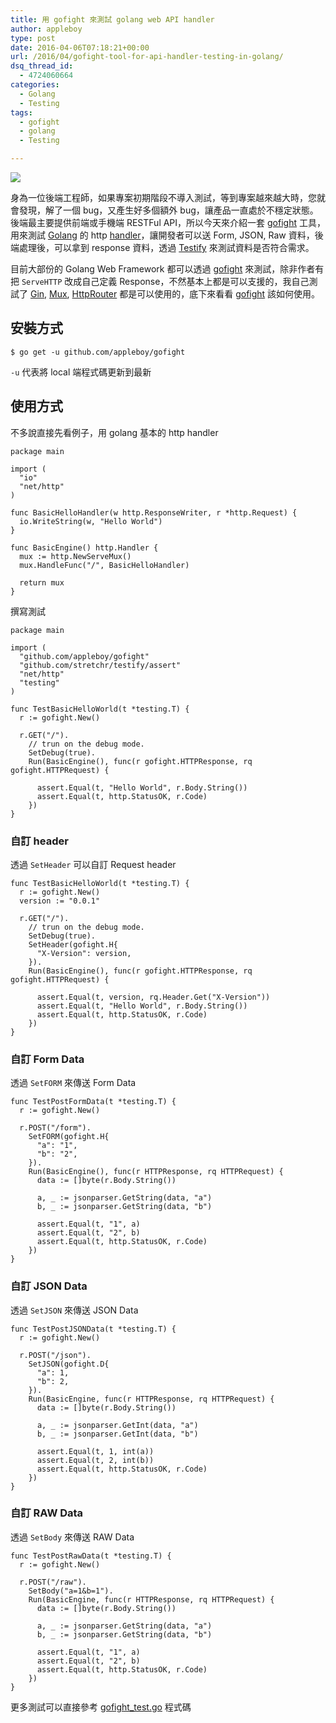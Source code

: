 ```yaml
---
title: 用 gofight 來測試 golang web API handler
author: appleboy
type: post
date: 2016-04-06T07:18:21+00:00
url: /2016/04/gofight-tool-for-api-handler-testing-in-golang/
dsq_thread_id:
  - 4724060664
categories:
  - Golang
  - Testing
tags:
  - gofight
  - golang
  - Testing

---
```

[![][1]][1]

身為一位後端工程師，如果專案初期階段不導入測試，等到專案越來越大時，您就會發現，解了一個 bug，又產生好多個額外 bug，讓產品一直處於不穩定狀態。後端最主要提供前端或手機端 RESTFul API，所以今天來介紹一套 [gofight][2] 工具，用來測試 [Golang][3] 的 http [handler][4]，讓開發者可以送 Form, JSON, Raw 資料，後端處理後，可以拿到 response 資料，透過 [Testify][5] 來測試資料是否符合需求。

目前大部份的 Golang Web Framework 都可以透過 [gofight][2] 來測試，除非作者有把 `ServeHTTP` 改成自己定義 Response，不然基本上都是可以支援的，我自己測試了 [Gin][6], [Mux][7], [HttpRouter][8] 都是可以使用的，底下來看看 [gofight][2] 該如何使用。

<!--more-->

## 安裝方式

<pre><code class="language-bash">$ go get -u github.com/appleboy/gofight</code></pre>

`-u` 代表將 local 端程式碼更新到最新

## 使用方式

不多說直接先看例子，用 golang 基本的 http handler

<pre><code class="language-go">package main

import (
  "io"
  "net/http"
)

func BasicHelloHandler(w http.ResponseWriter, r *http.Request) {
  io.WriteString(w, "Hello World")
}

func BasicEngine() http.Handler {
  mux := http.NewServeMux()
  mux.HandleFunc("/", BasicHelloHandler)

  return mux
}</code></pre>

撰寫測試

<pre><code class="language-go">package main

import (
  "github.com/appleboy/gofight"
  "github.com/stretchr/testify/assert"
  "net/http"
  "testing"
)

func TestBasicHelloWorld(t *testing.T) {
  r := gofight.New()

  r.GET("/").
    // trun on the debug mode.
    SetDebug(true).
    Run(BasicEngine(), func(r gofight.HTTPResponse, rq gofight.HTTPRequest) {

      assert.Equal(t, "Hello World", r.Body.String())
      assert.Equal(t, http.StatusOK, r.Code)
    })
}</code></pre>

### 自訂 header

透過 `SetHeader` 可以自訂 Request header

<pre><code class="language-go">func TestBasicHelloWorld(t *testing.T) {
  r := gofight.New()
  version := "0.0.1"

  r.GET("/").
    // trun on the debug mode.
    SetDebug(true).
    SetHeader(gofight.H{
      "X-Version": version,
    }).
    Run(BasicEngine(), func(r gofight.HTTPResponse, rq gofight.HTTPRequest) {

      assert.Equal(t, version, rq.Header.Get("X-Version"))
      assert.Equal(t, "Hello World", r.Body.String())
      assert.Equal(t, http.StatusOK, r.Code)
    })
}</code></pre>

### 自訂 Form Data

透過 `SetFORM` 來傳送 Form Data

<pre><code class="language-go">func TestPostFormData(t *testing.T) {
  r := gofight.New()

  r.POST("/form").
    SetFORM(gofight.H{
      "a": "1",
      "b": "2",
    }).
    Run(BasicEngine(), func(r HTTPResponse, rq HTTPRequest) {
      data := []byte(r.Body.String())

      a, _ := jsonparser.GetString(data, "a")
      b, _ := jsonparser.GetString(data, "b")

      assert.Equal(t, "1", a)
      assert.Equal(t, "2", b)
      assert.Equal(t, http.StatusOK, r.Code)
    })
}</code></pre>

### 自訂 JSON Data

透過 `SetJSON` 來傳送 JSON Data

<pre><code class="language-go">func TestPostJSONData(t *testing.T) {
  r := gofight.New()

  r.POST("/json").
    SetJSON(gofight.D{
      "a": 1,
      "b": 2,
    }).
    Run(BasicEngine, func(r HTTPResponse, rq HTTPRequest) {
      data := []byte(r.Body.String())

      a, _ := jsonparser.GetInt(data, "a")
      b, _ := jsonparser.GetInt(data, "b")

      assert.Equal(t, 1, int(a))
      assert.Equal(t, 2, int(b))
      assert.Equal(t, http.StatusOK, r.Code)
    })
}</code></pre>

### 自訂 RAW Data

透過 `SetBody` 來傳送 RAW Data

<pre><code class="language-go">func TestPostRawData(t *testing.T) {
  r := gofight.New()

  r.POST("/raw").
    SetBody("a=1&b=1").
    Run(BasicEngine, func(r HTTPResponse, rq HTTPRequest) {
      data := []byte(r.Body.String())

      a, _ := jsonparser.GetString(data, "a")
      b, _ := jsonparser.GetString(data, "b")

      assert.Equal(t, "1", a)
      assert.Equal(t, "2", b)
      assert.Equal(t, http.StatusOK, r.Code)
    })
}</code></pre>

更多測試可以直接參考 [gofight_test.go][9] 程式碼

 [1]: https://lh3.googleusercontent.com/jsocHCR9A9yEfDVUTrU0m42_aHhTEVDGW5p5PsQSx7GSlkt3gLjohfXH3S7P7p982332ruU_e-EtW0LwmiuZjvN65VIcyME-zE35C6EM0IV1nqY6KoNw3dwW2djjid3F-T5YgnJothA=w1920-h1080
 [2]: https://github.com/appleboy/gofight
 [3]: https://golang.org/
 [4]: https://golang.org/pkg/net/http/#Handler
 [5]: https://github.com/stretchr/testify
 [6]: https://github.com/gin-gonic/gin
 [7]: https://github.com/gorilla/mux
 [8]: https://github.com/julienschmidt/httprouter
 [9]: https://github.com/appleboy/gofight/blob/master/gofight_test.go